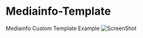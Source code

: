# Mediainfo-Template
Mediainfo Custom Template Example
![ScreenShot](https://raw.githubusercontent.com/optio50/Mediainfo-Template/main/MediaInfo-Custom-Template.png?raw=true|alt=octocat)

